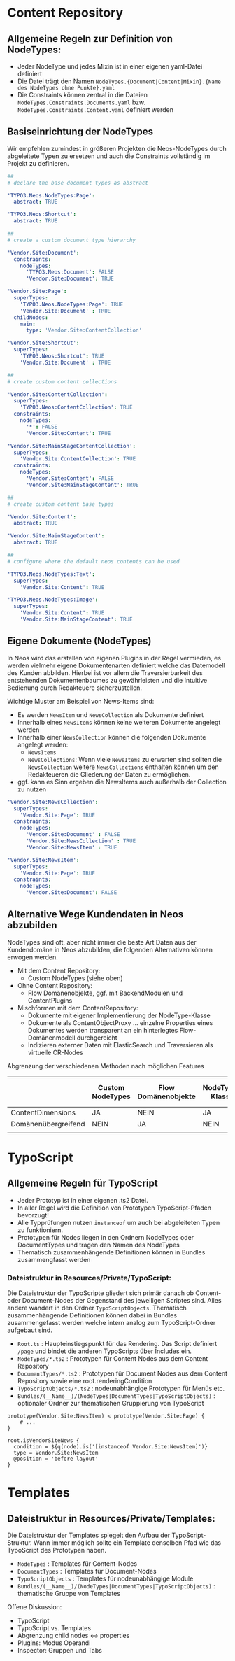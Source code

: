 # Content Repository

## Allgemeine Regeln zur Definition von NodeTypes:

* Jeder NodeType und jedes Mixin ist in einer eigenen yaml-Datei definiert
* Die Datei trägt den Namen `NodeTypes.{Document|Content|Mixin}.{Name des NodeTypes ohne Punkte}.yaml`
* Die Constraints können zentral in die Dateien  `NodeTypes.Constraints.Documents.yaml` bzw.
  `NodeTypes.Constraints.Content.yaml` definiert werden

## Basiseinrichtung der NodeTypes

Wir empfehlen zumindest in größeren Projekten die Neos-NodeTypes durch abgeleitete Typen zu ersetzen und auch die
Constraints vollständig im Projekt zu definieren.

```yaml
##
# declare the base document types as abstract

'TYPO3.Neos.NodeTypes:Page':
  abstract: TRUE

'TYPO3.Neos:Shortcut':
  abstract: TRUE

##
# create a custom document type hierarchy

'Vendor.Site:Document':
  constraints:
    nodeTypes:
      'TYPO3.Neos:Document': FALSE
      'Vendor.Site:Document': TRUE

'Vendor.Site:Page':
  superTypes:
    'TYPO3.Neos.NodeTypes:Page': TRUE
    'Vendor.Site:Document' : TRUE
  childNodes:
    main:
      type: 'Vendor.Site:ContentCollection'

'Vendor.Site:Shortcut':
  superTypes:
    'TYPO3.Neos:Shortcut': TRUE
    'Vendor.Site:Document' : TRUE

##
# create custom content collections

'Vendor.Site:ContentCollection':
  superTypes:
    'TYPO3.Neos:ContentCollection': TRUE
  constraints:
    nodeTypes:
      '*': FALSE
      'Vendor.Site:Content': TRUE

'Vendor.Site:MainStageContentCollection':
  superTypes:
    'Vendor.Site:ContentCollection': TRUE
  constraints:
    nodeTypes:
      'Vendor.Site:Content': FALSE
      'Vendor.Site:MainStageContent': TRUE

##
# create custom content base types

'Vendor.Site:Content':
  abstract: TRUE

'Vendor.Site:MainStageContent':
  abstract: TRUE

##
# configure where the default neos contents can be used

'TYPO3.Neos.NodeTypes:Text':
  superTypes:
    'Vendor.Site:Content': TRUE

'TYPO3.Neos.NodeTypes:Image':
  superTypes:
    'Vendor.Site:Content': TRUE
    'Vendor.Site:MainStageContent': TRUE
```

## Eigene Dokumente (NodeTypes)

In Neos wird das erstellen von eigenen Plugins in der Regel vermieden, es werden vielmehr eigene Dokumentenarten
definiert welche das Datemodell des Kunden abbilden. Hierbei ist vor allem die Traversierbarkeit des entstehenden
Dokumentenbaumes zu gewährleisten und die Intuitive Bedienung durch Redakteuere sicherzustellen.

Wichtige Muster am Beispiel von News-Items sind:

* Es werden `NewsItem` und `NewsCollection` als Dokumente definiert
* Innerhalb eines `NewsItems` können keine weiteren Dokumente angelegt werden
* Innerhalb einer `NewsCollection` können die folgenden Dokumente angelegt werden:
  * `NewsItems`
  * `NewsCollections`: Wenn viele `NewsItems` zu erwarten sind sollten die `NewsCollection` weitere `NewsCollections` enthalten
    können um den Redakteueren die Gliederung der Daten zu ermöglichen.
* ggf. kann es Sinn ergeben die NewsItems auch außerhalb der Collection zu nutzen

```yaml
'Vendor.Site:NewsCollection':
  superTypes:
    'Vendor.Site:Page': TRUE
  constraints:
    nodeTypes:
      'Vendor.Site:Document' : FALSE
      'Vendor.Site:NewsCollection' : TRUE
      'Vendor.Site:NewsItem' : TRUE

'Vendor.Site:NewsItem':
  superTypes:
    'Vendor.Site:Page': TRUE
  constraints:
    nodeTypes:
      'Vendor.Site:Document': FALSE
```

## Alternative Wege Kundendaten in Neos abzubilden

NodeTypes sind oft, aber nicht immer die beste Art Daten aus der Kundendomäne in Neos abzubilden, die folgenden
Alternativen können erwogen werden.

* Mit dem Content Repository:
  * Custom NodeTypes (siehe oben)
* Ohne Content Repository:
  * Flow Domänenobjekte, ggf. mit BackendModulen und ContentPlugins
* Mischformen mit dem ContentRepository:
  * Dokumente mit eigener Implementierung der NodeType-Klasse
  * Dokumente als ContentObjectProxy ... einzelne Properties eines Dokumentes werden transparent an ein hinterlegtes
    Flow-Domänenmodell durchgereicht
  * Indizieren externer Daten mit ElasticSearch und Traversieren als virtuelle CR-Nodes

Abgrenzung der verschiedenen Methoden nach möglichen Features

|                     | Custom NodeTypes | Flow Domänenobjekte | NodeType-Klasse | ContentObjectProxy | ElasticSearch virtuelle Nodes |
| ------------------- | ---------------- | ------------------- | --------------- | ------------------ | ------------------------------|
| ContentDimensions   | JA               | NEIN                | JA              | TEILWEISE          | TEILWEISE                     |
| Domänenübergreifend | NEIN             | JA                  | NEIN            | TEILWEISE          | NEIN                          |
|                     |                  |                     |                 |                    |                               |

# TypoScript

## Allgemeine Regeln für TypoScript

* Jeder Prototyp ist in einer eigenen .ts2 Datei.
* In aller Regel wird die Definition von Prototypen TypoScript-Pfaden bevorzugt! 
* Alle Typprüfungen nutzen `instanceof` um auch bei abgeleiteten Typen zu funktioniern.
* Prototypen für Nodes liegen in den Ordnern NodeTypes oder DocumentTypes und tragen den Namen des NodeTypes
* Thematisch zusammenhängende Definitionen können in Bundles zusammengfasst werden

### Dateistruktur in Resources/Private/TypoScript:

Die Dateistruktur der TypoScripte gliedert sich primär danach ob Content- oder 
Document-Nodes der Gegenstand des jeweiligen Scriptes sind. Alles andere wandert 
in den Ordner `TypoScriptObjects`. Thematisch zusammenhängende Definitionen können 
dabei in Bundles zusammengefasst werden welche intern analog zum TypoScript-Ordner 
aufgebaut sind.

- `Root.ts` : Haupteinstiegspunkt für das Rendering. Das Script definiert `/page` und bindet die anderen TypoScripts über Includes ein.
- `NodeTypes/*.ts2` : Prototypen für Content Nodes aus dem Content Repository
- `DocumentTypes/*.ts2` : Prototypen für Document Nodes aus dem Content Repository sowie eine root.renderingCondition
- `TypoScriptObjects/*.ts2` : nodeunabhängige Prototypen für Menüs etc.
- `Bundles/(__Name__)/(NodeTypes|DocumentTypes|TypoScriptObjects)` : optionaler Ordner zur thematischen Gruppierung von TypoScript

```
prototype(Vendor.Site:NewsItem) < prototype(Vendor.Site:Page) {
    # ...
}

root.isVendorSiteNews {
  condition = ${q(node).is('[instanceof Vendor.Site:NewsItem]')}
  type = Vendor.Site:NewsItem
  @position = 'before layout'
}
```

# Templates

## Dateistruktur in Resources/Private/Templates:

Die Dateistruktur der Templates spiegelt den Aufbau der TypoScript-Struktur. Wann 
immer möglich sollte ein Template denselben Pfad wie das TypoScript des Prototypen haben. 

- `NodeTypes` : Templates für Content-Nodes
- `DocumentTypes` : Templates für Document-Nodes
- `TypoScriptObjects` : Templates für nodeunabhängige Module
- `Bundles/(__Name__)/(NodeTypes|DocumentTypes|TypoScriptObjects)` : thematische Gruppe von Templates

Offene Diskussion:
  * TypoScript
  * TypoScript vs. Templates
  * Abgrenzung child nodes <-> properties
  * Plugins: Modus Operandi
  * Inspector: Gruppen und Tabs